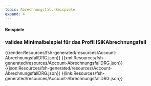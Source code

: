 ```yaml
---
topic: Abrechnungsfall-Beispiele
expand: 4
---
```

#### Beispiele

### valides Minimalbeispiel für das Profil ISiKAbrechnungsfall


<tabs>
    <tab title="Übersicht">      
        {{render:Resources/fsh-generated/resources/Account-AbrechnungsfallDRG.json}}
    </tab>
    <tab title="XML">      
        {{xml:Resources/fsh-generated/resources/Account-AbrechnungsfallDRG.json}}
    </tab>
    <tab title="JSON">
        {{json:Resources/fsh-generated/resources/Account-AbrechnungsfallDRG.json}}
    </tab>
    <tab title="Link">
        {{link:Resources/fsh-generated/resources/Account-AbrechnungsfallDRG.json}}
    </tab>
</tabs>